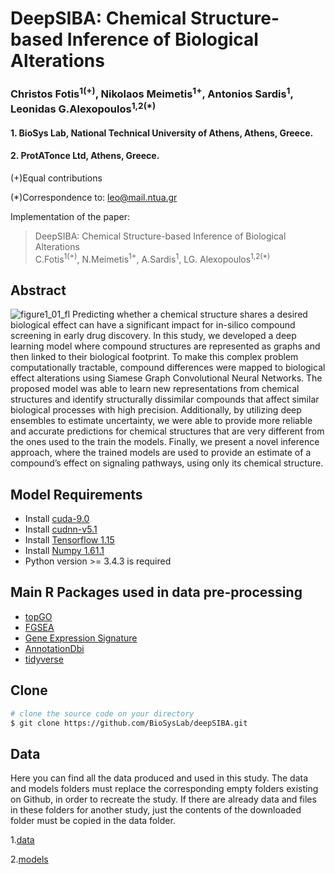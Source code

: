 # DeepSIBA: Chemical Structure-based Inference of Biological Alterations
### Christos Fotis<sup>1(+)</sup>, Nikolaos Meimetis<sup>1+</sup>, Antonios Sardis<sup>1</sup>, Leonidas G.Alexopoulos<sup>1,2(*)</sup>
 #### 1. BioSys Lab, National Technical University of Athens, Athens, Greece.
#### 2. ProtATonce Ltd, Athens, Greece.

(+)Equal contributions

(*)Correspondence to: leo@mail.ntua.gr

Implementation of the paper:
> DeepSIBA: Chemical Structure-based Inference of Biological Alterations <br>
> C.Fotis<sup>1(+)</sup>, N.Meimetis<sup>1+</sup>, A.Sardis<sup>1</sup>, LG. Alexopoulos<sup>1,2(*)</sup>



## Abstract
![figure1_01_fl](https://user-images.githubusercontent.com/48244638/78174099-66965780-7461-11ea-84a4-2003cdcd51cc.png)
Predicting whether a chemical structure shares a desired biological effect can have a significant impact for in-silico compound screening in early drug discovery.  In this study, we developed a deep learning model where compound structures are represented as graphs and then linked to their biological footprint. To make this complex problem computationally tractable, compound differences were mapped to biological effect alterations using Siamese Graph Convolutional Neural Networks. The proposed model was able to learn new representations from chemical structures and identify structurally dissimilar compounds that affect similar biological processes with high precision. Additionally, by utilizing deep ensembles to estimate uncertainty, we were able to provide more reliable and accurate predictions for chemical structures that are very different from the ones used to the train the models. Finally, we present a novel inference approach, where the trained models are used to provide an estimate of a compound’s effect on signaling pathways, using only its chemical structure.


## Model Requirements
- Install [cuda-9.0](https://developer.nvidia.com/cuda-downlaods)
- Install [cudnn-v5.1](https://developer.nvidia.com/cudnn)
- Install [Tensorflow 1.15](https://www.tensorflow.org/install/gpu)
- Install [Numpy 1.61.1](https://pypi.org/project/numpy/)
- Python version >= 3.4.3 is required

## Main R Packages used in data pre-processing
- [topGO](https://bioconductor.org/packages/release/bioc/html/topGO.html)
- [FGSEA](https://bioconductor.org/packages/release/bioc/html/fgsea.html)
- [Gene Expression Signature](https://www.bioconductor.org/packages/release/bioc/html/GeneExpressionSignature.html)
- [AnnotationDbi](https://bioconductor.org/packages/release/bioc/html/AnnotationDbi.html)
- [tidyverse](https://www.tidyverse.org/)

## Clone
```bash
# clone the source code on your directory
$ git clone https://github.com/BioSysLab/deepSIBA.git
```

## Data
Here you can find all the data produced and used in this study.
The data and models folders must replace the corresponding empty folders existing on Github, in order to recreate the study. 
If there are already data and files in these folders for another study, just the contents of the downloaded folder must be copied in the data folder.
 
1.[data](http://google.com)

2.[models](http://google.com)
